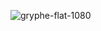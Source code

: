 ![gryphe-flat-1080](https://github.com/user-attachments/assets/aec3ba27-33c4-42cf-8e5a-345689b5f0b0)
